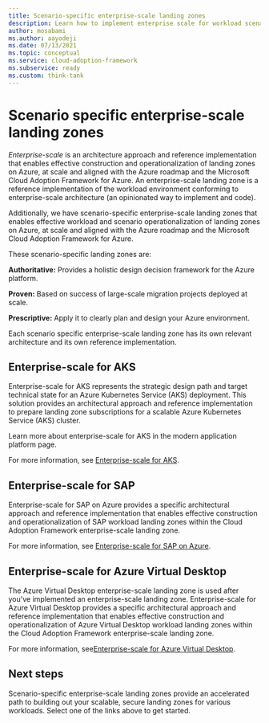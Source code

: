 ```yaml
---
title: Scenario-specific enterprise-scale landing zones
description: Learn how to implement enterprise scale for workload scenarios.
author: mosabami
ms.author: aayodeji
ms.date: 07/13/2021
ms.topic: conceptual
ms.service: cloud-adoption-framework
ms.subservice: ready
ms.custom: think-tank
---
```


# Scenario specific enterprise-scale landing zones

_Enterprise-scale_ is an architecture approach and reference implementation that enables effective construction and operationalization of landing zones on Azure, at scale and aligned with the Azure roadmap and the Microsoft Cloud Adoption Framework for Azure. An enterprise-scale landing zone is a reference implementation of the workload environment conforming to enterprise-scale architecture (an opinionated way to implement and code).

Additionally, we have scenario-specific enterprise-scale landing zones that enables effective workload and scenario operationalization of landing zones on Azure, at scale and aligned with the Azure roadmap and the Microsoft Cloud Adoption Framework for Azure.

These scenario-specific landing zones are:

**Authoritative:** Provides a holistic design decision framework for the Azure platform.

**Proven:** Based on success of large-scale migration projects deployed at scale.

**Prescriptive:** Apply it to clearly plan and design your Azure environment.

Each scenario specific enterprise-scale landing zone has its own relevant architecture and its own reference implementation.

## Enterprise-scale for AKS

Enterprise-scale for AKS represents the strategic design path and target technical state for an Azure Kubernetes Service (AKS) deployment. This solution provides an architectural approach and reference implementation to prepare landing zone subscriptions for a scalable Azure Kubernetes Service (AKS) cluster.

Learn more about enterprise-scale for AKS in the modern application platform page.

For more information, see [Enterprise-scale for AKS](/azure/cloud-adoption-framework/scenarios/aks/enterprise-scale-landing-zone).

## Enterprise-scale for SAP

Enterprise-scale for SAP on Azure provides a specific architectural approach and reference implementation that enables effective construction and operationalization of SAP workload landing zones within the Cloud Adoption Framework enterprise-scale landing zone.

For more information, see [Enterprise-scale for SAP on Azure](/azure/cloud-adoption-framework/scenarios/sap/enterprise-scale-landing-zone).

## Enterprise-scale for Azure Virtual Desktop

The Azure Virtual Desktop enterprise-scale landing zone is used after you've implemented an enterprise-scale landing zone. Enterprise-scale for Azure Virtual Desktop provides a specific architectural approach and reference implementation that enables effective construction and operationalization of Azure Virtual Desktop workload landing zones within the Cloud Adoption Framework enterprise-scale landing zone.

For more information, see[Enterprise-scale for Azure Virtual Desktop](/azure/cloud-adoption-framework/scenarios/wvd/enterprise-scale-landing-zone).

## Next steps

Scenario-specific enterprise-scale landing zones provide an accelerated path to building out your scalable, secure landing zones for various workloads. Select one of the links above to get started.
